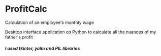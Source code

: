 # ProfitCalc
Calculation of an employee's monthly wage


Desktop interface application on Python to calculate all the nuances of my father's profit

##### I used tkinter, yalm and PIL libraries

